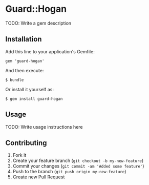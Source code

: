 # Guard::Hogan

TODO: Write a gem description

## Installation

Add this line to your application's Gemfile:

    gem 'guard-hogan'

And then execute:

    $ bundle

Or install it yourself as:

    $ gem install guard-hogan

## Usage

TODO: Write usage instructions here

## Contributing

1. Fork it
2. Create your feature branch (`git checkout -b my-new-feature`)
3. Commit your changes (`git commit -am 'Added some feature'`)
4. Push to the branch (`git push origin my-new-feature`)
5. Create new Pull Request
